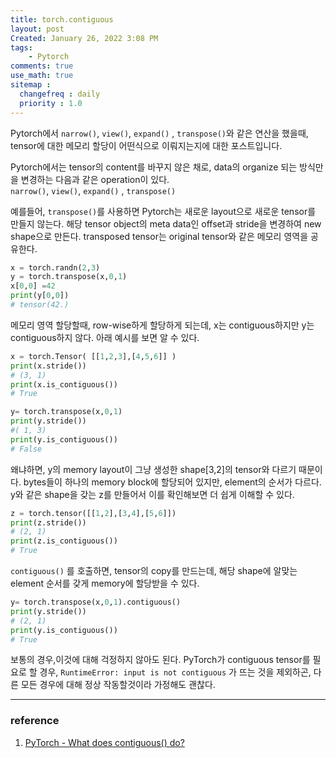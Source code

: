 ```yaml
---
title: torch.contiguous
layout: post
Created: January 26, 2022 3:08 PM
tags:
    - Pytorch
comments: true
use_math: true
sitemap :
  changefreq : daily
  priority : 1.0
---
```

>
Pytorch에서 `narrow()`, `view()`, `expand()` , `transpose()`와 같은 연산을 했을때, tensor에 대한 메모리 할당이 어떤식으로 이뤄지는지에 대한 포스트입니다.
>

Pytorch에서는 tensor의 content를 바꾸지 않은 채로, data의 organize 되는 방식만을 변경하는 다음과 같은 operation이 있다. `narrow()`, `view()`, `expand()` , `transpose()`

예를들어, `transpose()`를 사용하면 Pytorch는 새로운 layout으로 새로운 tensor를 만들지 않는다. 해당 tensor object의 meta data인 offset과 stride을 변경하여 new shape으로 만든다. transposed tensor는 original tensor와 같은 메모리 영역을 공유한다.

```python
x = torch.randn(2,3)
y = torch.transpose(x,0,1)
x[0,0] =42
print(y[0,0])
# tensor(42.)
```

메모리 영역 할당할때, row-wise하게 할당하게 되는데, x는 contiguous하지만 y는 contiguous하지 않다. 아래 예시를 보면 알 수 있다.

```python
x = torch.Tensor( [[1,2,3],[4,5,6]] )
print(x.stride())
# (3, 1)
print(x.is_contiguous())
# True

y= torch.transpose(x,0,1)
print(y.stride())
#( 1, 3)
print(y.is_contiguous())
# False
```

왜냐하면, y의 memory layout이 그냥 생성한 shape[3,2]의 tensor와 다르기 때문이다. bytes들이 하나의 memory block에 할당되어 있지만, element의 순서가 다르다.  y와 같은 shape을 갖는 z를 만들어서 이를 확인해보면 더 쉽게 이해할 수 있다.

```python
z = torch.tensor([[1,2],[3,4],[5,6]])
print(z.stride())
# (2, 1)
print(z.is_contiguous())
# True
```

`contiguous()` 를 호출하면, tensor의 copy를 만드는데, 해당 shape에 알맞는 element 순서를 갖게 memory에 할당받을 수 있다.

```python
y= torch.transpose(x,0,1).contiguous()
print(y.stride())
# (2, 1)
print(y.is_contiguous())
# True
```

보통의 경우,이것에 대해 걱정하지 않아도 된다. PyTorch가 contiguous tensor를 필요로 할 경우, `RuntimeError: input is not contiguous` 가 뜨는 것을 제외하곤, 다른 모든 경우에 대해 정상 작동할것이라 가정해도 괜찮다.

---

### reference

1. [PyTorch - What does contiguous() do?](https://stackoverflow.com/questions/48915810/pytorch-what-does-contiguous-do)
